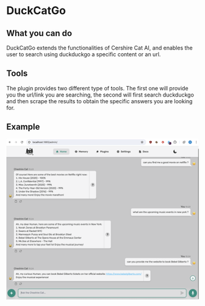 # DuckCatGo

## What you can do

DuckCatGo extends the functionalities of Cershire Cat AI, and enables the user to search using duckduckgo a specific content or an url.

## Tools

The plugin provides two different type of tools. The first one will provide you the url/link you are searching, the second will first search duckduckgo and then scrape the results to obtain the specific answers you are looking for. 

## Example

![An example of DuckCatGo interactions](https://raw.githubusercontent.com/giacomo83m/duckcatgo/main/img/readme.png)
